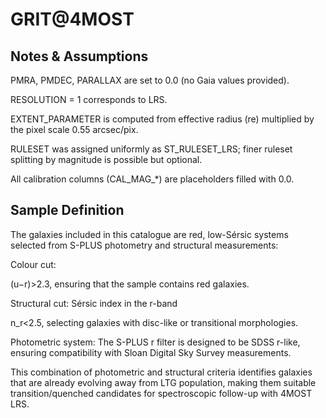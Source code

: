 # GRIT@4MOST

## Notes & Assumptions

PMRA, PMDEC, PARALLAX are set to 0.0 (no Gaia values provided).

RESOLUTION = 1 corresponds to LRS.

EXTENT_PARAMETER is computed from effective radius (re) multiplied by the pixel scale 0.55 arcsec/pix.

RULESET was assigned uniformly as ST_RULESET_LRS; finer ruleset splitting by magnitude is possible but optional.

All calibration columns (CAL_MAG_*) are placeholders filled with 0.0.

## Sample Definition

The galaxies included in this catalogue are red, low-Sérsic systems selected from S-PLUS photometry and structural measurements:

Colour cut: 

(u−r)>2.3, ensuring that the sample contains red galaxies.

Structural cut: Sérsic index in the r-band 

n_r<2.5, selecting galaxies with disc-like or transitional morphologies.

Photometric system: The S-PLUS r filter is designed to be SDSS r-like, ensuring compatibility with Sloan Digital Sky Survey measurements.

This combination of photometric and structural criteria identifies galaxies that are already evolving away from LTG population, making them suitable transition/quenched candidates for spectroscopic follow-up with 4MOST LRS.
